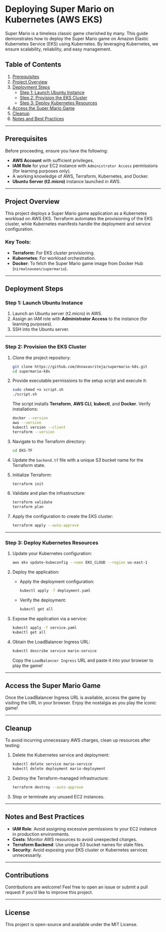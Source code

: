 
# **Deploying Super Mario on Kubernetes (AWS EKS)**

Super Mario is a timeless classic game cherished by many. This guide demonstrates how to deploy the Super Mario game on Amazon Elastic Kubernetes Service (EKS) using Kubernetes. By leveraging Kubernetes, we ensure scalability, reliability, and easy management.

## **Table of Contents**
1. [Prerequisites](#prerequisites)
2. [Project Overview](#project-overview)
3. [Deployment Steps](#deployment-steps)
    - [Step 1: Launch Ubuntu Instance](#step-1-launch-ubuntu-instance)
    - [Step 2: Provision the EKS Cluster](#step-2-provision-the-eks-cluster)
    - [Step 3: Deploy Kubernetes Resources](#step-3-deploy-kubernetes-resources)
4. [Access the Super Mario Game](#access-the-super-mario-game)
5. [Cleanup](#cleanup)
6. [Notes and Best Practices](#notes-and-best-practices)

---

## **Prerequisites**
Before proceeding, ensure you have the following:
- **AWS Account** with sufficient privileges.
- **IAM Role** for your EC2 instance with `Administrator Access` permissions (for learning purposes only).
- A working knowledge of AWS, Terraform, Kubernetes, and Docker.
- **Ubuntu Server (t2.micro)** instance launched in AWS.

---

## **Project Overview**
This project deploys a Super Mario game application as a Kubernetes workload on AWS EKS. Terraform automates the provisioning of the EKS cluster, while Kubernetes manifests handle the deployment and service configuration.

### Key Tools:
- **Terraform**: For EKS cluster provisioning.
- **Kubernetes**: For workload orchestration.
- **Docker**: To fetch the Super Mario game image from Docker Hub (`nirmalnaveen/supermario`).

---

## **Deployment Steps**

### **Step 1: Launch Ubuntu Instance**
1. Launch an Ubuntu server (t2.micro) in AWS.
2. Assign an IAM role with **Administrator Access** to the instance (for learning purposes).
3. SSH into the Ubuntu server.

---

### **Step 2: Provision the EKS Cluster**
1. Clone the project repository:
   ```bash
   git clone https://github.com/Unnavasriteja/supermario-k8s.git
   cd supermario-k8s
   ```

2. Provide executable permissions to the setup script and execute it:
   ```bash
   sudo chmod +x script.sh
   ./script.sh
   ```

   The script installs **Terraform**, **AWS CLI**, **kubectl**, and **Docker**. Verify installations:
   ```bash
   docker --version
   aws --version
   kubectl version --client
   terraform --version
   ```

3. Navigate to the Terraform directory:
   ```bash
   cd EKS-TF
   ```

4. Update the `backend.tf` file with a unique S3 bucket name for the Terraform state.

5. Initialize Terraform:
   ```bash
   terraform init
   ```

6. Validate and plan the infrastructure:
   ```bash
   terraform validate
   terraform plan
   ```

7. Apply the configuration to create the EKS cluster:
   ```bash
   terraform apply --auto-approve
   ```

---

### **Step 3: Deploy Kubernetes Resources**
1. Update your Kubernetes configuration:
   ```bash
   aws eks update-kubeconfig --name EKS_CLOUD --region us-east-1
   ```

2. Deploy the application:
   - Apply the deployment configuration:
     ```bash
     kubectl apply -f deployment.yaml
     ```
   - Verify the deployment:
     ```bash
     kubectl get all
     ```

3. Expose the application via a service:
   ```bash
   kubectl apply -f service.yaml
   kubectl get all
   ```

4. Obtain the LoadBalancer Ingress URL:
   ```bash
   kubectl describe service mario-service
   ```
   Copy the `LoadBalancer Ingress` URL and paste it into your browser to play the game!

---

## **Access the Super Mario Game**
Once the LoadBalancer Ingress URL is available, access the game by visiting the URL in your browser. Enjoy the nostalgia as you play the iconic game!

---

## **Cleanup**
To avoid incurring unnecessary AWS charges, clean up resources after testing:

1. Delete the Kubernetes service and deployment:
   ```bash
   kubectl delete service mario-service
   kubectl delete deployment mario-deployment
   ```

2. Destroy the Terraform-managed infrastructure:
   ```bash
   terraform destroy --auto-approve
   ```

3. Stop or terminate any unused EC2 instances.

---

## **Notes and Best Practices**
- **IAM Role**: Avoid assigning excessive permissions to your EC2 instance in production environments.
- **Costs**: Monitor AWS resources to avoid unexpected charges.
- **Terraform Backend**: Use unique S3 bucket names for state files.
- **Security**: Avoid exposing your EKS cluster or Kubernetes services unnecessarily.

---

## **Contributions**
Contributions are welcome! Feel free to open an issue or submit a pull request if you’d like to improve this project.

---

## **License**
This project is open-source and available under the MIT License.


